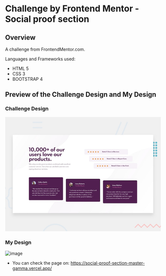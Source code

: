 # Challenge by Frontend Mentor - Social proof section

## Overview
A challenge from FrontendMentor.com.

Languages and Frameworks used:
- HTML 5 
- CSS 3
- BOOTSTRAP 4

## Preview of the Challenge Design and My Design

### Challenge Design

![Design preview for the Social proof section coding challenge](./design/desktop-preview.jpg)

### My Design


![image](https://user-images.githubusercontent.com/53638836/94649770-512ab900-0330-11eb-900c-822d88c39965.png)

* You can check the page on: https://social-proof-section-master-gamma.vercel.app/
